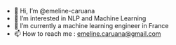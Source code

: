 - 👋 Hi, I’m @emeline-caruana
- 👀 I’m interested in NLP and Machine Learning
- 🌱 I’m currently a machine learning engineer in France
- 📫 How to reach me : emeline.caruana@gmail.com

<!---
emeline-caruana/emeline-caruana is a ✨ special ✨ repository because its `README.md` (this file) appears on your GitHub profile.
You can click the Preview link to take a look at your changes.
--->

